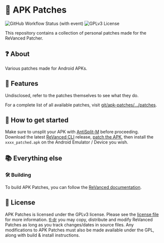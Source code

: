 # 🧩 APK Patches

![GitHub Workflow Status (with event)](https://img.shields.io/github/actions/workflow/status/ReVanced/revanced-patches/release.yml)
![GPLv3 License](https://img.shields.io/badge/License-GPL%20v3-yellow.svg)

This repository contains a collection of personal patches made for the ReVanced Patcher.

## ❓ About

Various patches made for Android APKs.

## 💪 Features

Undisclosed, refer to the patches themselves to see what they do.

For a complete list of all available patches, visit [git/apk-patches/.../patches](https://github.com/lennyRBLX/apk-patches/tree/main/patches/src/main/kotlin/app/revanced/patches).

## 🚀 How to get started

Make sure to unsplit your APK with [AntiSplit-M](https://github.com/AbdurazaaqMohammed/AntiSplit-M) before proceeding.
Download the latest [ReVanced CLI](https://github.com/ReVanced/revanced-cli) release, [patch the APK](https://github.com/ReVanced/revanced-cli/blob/main/docs/1_usage.md#-patch-an-app), then install the `xxxx_patched.apk` on the Android Emulator / Device you wish.

## 📚 Everything else

### 🛠️ Building

To build APK Patches, you can follow the [ReVanced documentation](https://github.com/ReVanced/revanced-documentation).

## 📜 License

APK Patches is licensed under the GPLv3 license. Please see the [license file](LICENSE) for more information.
[tl;dr](https://www.tldrlegal.com/license/gnu-general-public-license-v3-gpl-3) you may copy, distribute and modify ReVanced Patches as long as you track changes/dates in source files.
Any modifications to APK Patches must also be made available under the GPL,
along with build & install instructions.
